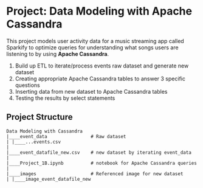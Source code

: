 # Project: Data Modeling with Apache Cassandra

This project models user activity data for a music streaming app called Sparkify to optimize queries for understanding what songs users are listening to by using **Apache Cassandra**.

1. Build up ETL to iterate/process events raw dataset and generate new dataset
2. Creating appropriate Apache Cassandra tables to answer 3 specific questions
3. Inserting data from new dataset to Apache Cassandra tables
4. Testing the results by select statements


## Project Structure

```
Data Modeling with Cassandra
|____event_data                # Raw dataset
| |____...events.csv
|
|____event_datafile_new.csv    # new dataset by iterating event_data
|
|____Project_1B.ipynb          # notebook for Apache Cassandra queries
|
|____images                    # Referenced image for new dataset
| |____image_event_datafile_new

```
